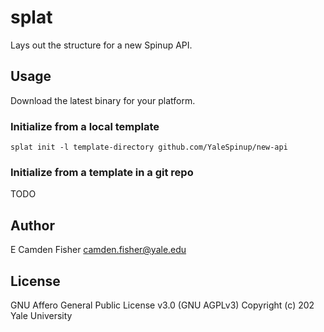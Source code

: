 # splat

Lays out the structure for a new Spinup API.

## Usage

Download the latest binary for your platform.

### Initialize from a local template

`splat init -l template-directory github.com/YaleSpinup/new-api`

### Initialize from a template in a git repo

TODO

## Author

E Camden Fisher <camden.fisher@yale.edu>

## License

GNU Affero General Public License v3.0 (GNU AGPLv3)
Copyright (c) 202 Yale University